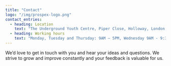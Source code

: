 ```yaml
---
title: "Contact"
logo: "/img/prospex-logo.png"
contact_entries:
  - heading: Location
    text: "The Underground Youth Centre, Piper Close, Holloway, London, N7 8TQ"
  - heading: Working hours
    text: "Monday, Tuesday and Thursday: 9AM – 5PM, Wednesday 9AM - 9:30PM, Friday 9PM - 7:30PM"
---
```


We’d love to get in touch with you and hear your ideas and
questions. We strive to grow and improve constantly and your feedback
is valuable for us.
